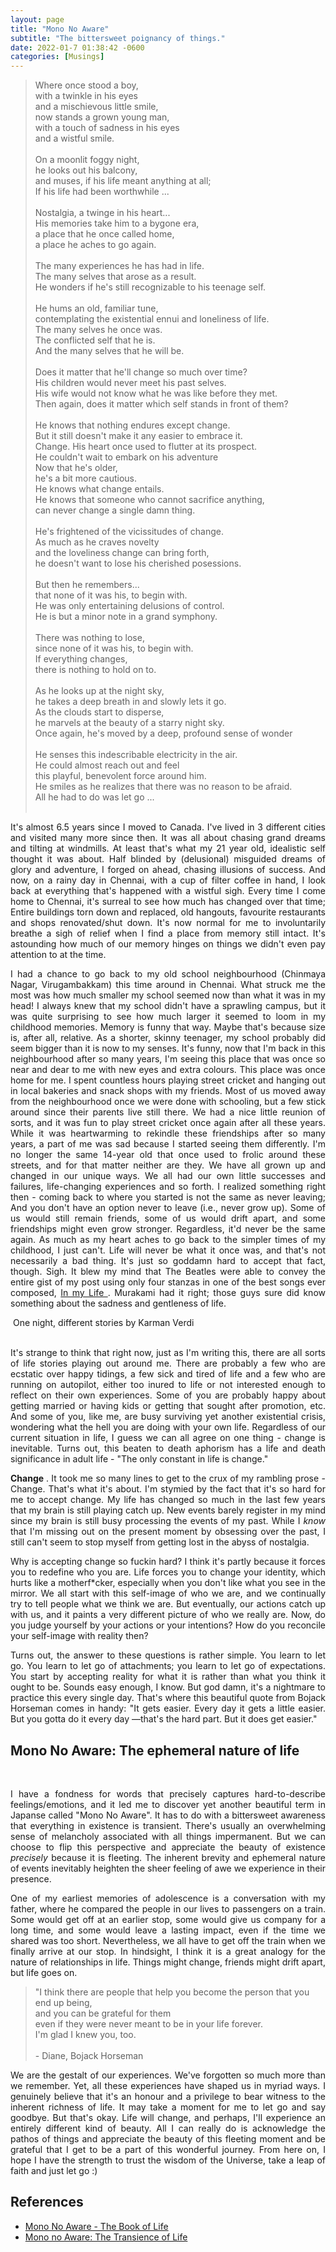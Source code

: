 ```yaml
---
layout: page
title: "Mono No Aware"
subtitle: "The bittersweet poignancy of things."
date: 2022-01-7 01:38:42 -0600
categories: [Musings]
---
```


<blockquote>
Where once stood a boy, <br>
with a twinkle in his eyes <br>
and a mischievous little smile, <br>
now stands a grown young man, <br>
with a touch of sadness in his eyes <br>
and a wistful smile. <br>
<br>
On a moonlit foggy night, <br>
he looks out his balcony, <br>
and muses, if his life meant anything at all; <br>
If his life had been worthwhile ... <br>
<br>
Nostalgia, a twinge in his heart... <br>
His memories take him to a bygone era, <br>
a place that he once called home, <br>
a place he aches to go again. <br>
<br>
The many experiences he has had in life. <br>
The many selves that arose as a result. <br>
He wonders if he's still recognizable to his teenage self. <br> 
<br>
He hums an old, familiar tune, <br>
contemplating the existential ennui and loneliness of life. <br>
The many selves he once was. <br>
The conflicted self that he is. <br>
And the many selves that he will be. <br>
<br>
Does it matter that he'll change so much over time? <br>
His children would never meet his past selves. <br>
His wife would not know what he was like before they met. <br>
Then again, does it matter which self stands in front of them? <br>
<br>
He knows that nothing endures except change. <br>
But it still doesn't make it any easier to embrace it. <br>
Change. His heart once used to flutter at its prospect. <br>
He couldn't wait to embark on his adventure <br>
Now that he's older, <br>
he's a bit more cautious. <br>
He knows what change entails. <br> 
He knows that someone who cannot sacrifice anything, <br>
can never change a single damn thing. <br>
<br>
He's frightened of the vicissitudes of change. <br>
As much as he craves novelty <br>
and the loveliness change can bring forth, <br>
he doesn't want to lose his cherished posessions. <br>
<br>
But then he remembers... <br>
that none of it was his, to begin with. <br>
He was only entertaining delusions of control. <br>
He is but a minor note in a grand symphony. <br>
<br>
There was nothing to lose, <br>
since none of it was his, to begin with. <br>
If everything changes, <br>
there is nothing to hold on to. <br>
<br>
As he looks up at the night sky, <br>
he takes a deep breath in and slowly lets it go. <br>
As the clouds start to disperse, <br>
he marvels at the beauty of a starry night sky. <br>
Once again, he's moved by a deep, profound sense of wonder <br>
<br>
He senses this indescribable electricity in the air. <br>
He could almost reach out and feel <br>
this playful, benevolent force around him. <br>
He smiles as he realizes that there was no reason to be afraid. <br>
All he had to do was let go ... <br>
<br>
 </blockquote>



<p align= "justify"> It's almost 6.5 years since I moved to Canada. I've lived in 3 different cities and visited many more since then. It was all about chasing grand dreams and tilting at windmills. At least that's what my 21 year old, idealistic self thought it was about. Half blinded by (delusional) misguided dreams of glory and adventure, I forged on ahead, chasing illusions of success. And now, on a rainy day in Chennai, with a cup of filter coffee in hand, I look back at everything that's happened with a wistful sigh. Every time I come home to Chennai, it's surreal to see how much has changed over that time; Entire buildings torn down and replaced, old hangouts, favourite restaurants and shops renovated/shut down. It's now normal for me to involuntarily breathe a sigh of relief when I find a place from memory still intact. It's astounding how much of our memory hinges on things we didn't even pay attention to at the time. </p>

<p align= "justify"> I had a chance to go back to my old school neighbourhood (Chinmaya Nagar, Virugambakkam) this time around in Chennai. What struck me the most was how much smaller my school seemed now than what it was in my head! I always knew that my school didn't have a sprawling campus, but it was quite surprising to see how much larger it seemed to loom in my childhood memories. Memory is funny that way. Maybe that's because size is, after all, relative. As a shorter, skinny teenager, my school probably did seem bigger than it is now to my senses. It's funny, now that I'm back in this neighbourhood after so many years, I'm seeing this place that was once so near and dear to me with new eyes and extra colours. This place was once home for me. I spent countless hours playing street cricket and hanging out in local bakeries and snack shops with my friends. Most of us moved away from the neighbourhood once we were done with schooling, but a few stick around since their parents live still there. We had a nice little reunion of sorts, and it was fun to play street cricket once again after all these years. While it was heartwarming to rekindle these friendships after so many years, a part of me was sad because I started seeing them differently. I'm no longer the same 14-year old that once used to frolic around these streets, and for that matter neither are they. We have all grown up and changed in our unique ways. We all had our own little successes and failures, life-changing experiences and so forth. I realized something right then -  coming back to where you started is not the same as never leaving; And you don't have an option never to leave (i.e., never grow up). Some of us would still remain friends, some of us would drift apart, and some friendships might even grow stronger. Regardless, it'd never be the same again. As much as my heart aches to go back to the simpler times of my childhood, I just can't. Life will never be what it once was, and that's not necessarily a bad thing. It's just so goddamn hard to accept that fact, though. Sigh. It blew my mind that The Beatles were able to convey the entire gist of my post using only four stanzas in one of the best songs ever composed, <a href= "https://www.youtube.com/watch?v=YBcdt6DsLQA"> In my Life </a>. Murakami had it right; those guys sure did know something about the sadness and gentleness of life. </p>


<!--
<p align= "justify"> The day you start paying attention to your parents' fraility and mortality. Fuck man. That's one hell of a sobering reality check. To see the the physical toll that age and years of hardship takes on your parents, now that's a heartbreaking sight. It's in the little things you know, like how they start moving a little slower or how there's more white hairs or how they get tired more easily now. You notice that and your whole day goes by in a depressingly pensive haze. And then you realize that there's nothing you can really do about it except maybe be there to make the transition easier for them. And then you look at yourself, in the prime of your life, wondering whether you have it in you to handle old age with some dignity and grace. And then you look at your parents again and hope against hope that they don't grow any older 🤞🏽.  </p>
-->


<div class="row uniform">
<div class="4u 12u$(medium)">
</div>
        <div class="4u 12u$(medium)">
        <span class="image main"><img src="{{site.url}}/assets/images/one-night-different-stories-Karman-Verdi.jpg" alt="" /></span>
        <caption style="text-align:center"> One night, different stories by Karman Verdi </caption>
</div>
<div class="4u 12u$(medium)">
</div>
</div>

<br>

<p align= "justify"> It's strange to think that right now, just as I'm writing this, there are all sorts of life stories playing out around me. There are probably a few who are ecstatic over happy tidings, a few sick and tired of life and a few who are running on autopilot, either too inured to life or not interested enough to reflect on their own experiences. Some of you are probably happy about getting married or having kids or getting that sought after promotion, etc. And some of you, like me, are busy surviving yet another existential crisis, wondering what the hell you are doing with your own life. Regardless of our current situation in life, I guess we can all agree on one thing - change is inevitable. Turns out, this beaten to death aphorism has a life and death significance in adult life - "The only constant in life is change." </p>

<p align="justify"> <b>Change </b>. It took me so many lines to get to the crux of my rambling prose - Change. That's what it's about. I'm stymied by the fact that it's so hard for me to accept change. My life has changed so much in the last few years that my brain is still playing catch up. New events barely register in my mind since my brain is still busy processing the events of my past. While I <i>know</i> that I'm missing out on the present moment by obsessing over the past, I still can't seem to stop myself from getting lost in the abyss of nostalgia.  </p>

<p align= "justify"> Why is accepting change so fuckin hard? I think it's partly because it forces you to redefine who you are. Life forces you to change your identity, which hurts like a motherf*cker, especially when you don't like what you see in the mirror. We all start with this self-image of who we are, and we continually try to tell people what we think we are. But eventually, our actions catch up with us, and it paints a very different picture of who we really are. Now, do you judge yourself by your actions or your intentions? How do you reconcile your self-image with reality then? </p>

<p align= "justify"> Turns out, the answer to these questions is rather simple. You learn to let go. You learn to let go of attachments; you learn to let go of expectations. You start by accepting reality for what it is rather than what you think it ought to be. Sounds easy enough, I know. But god damn, it's a nightmare to practice this every single day. That's where this beautiful quote from Bojack Horseman comes in handy: "It gets easier. Every day it gets a little easier. But you gotta do it every day —that's the hard part. But it does get easier."
</p>

## Mono No Aware: The ephemeral nature of life

<div class="row uniform">
<div class="4u 12u$(medium)">
</div>
        <div class="4u 12u$(medium)">
        <span class="image main"><img src="{{site.url}}/assets/images/mono-no-aware.jpg" alt="" /></span>
</div>
<div class="4u 12u$(medium)">
</div>
</div>

<br>

<p align= "justify"> I have a fondness for words that precisely captures hard-to-describe feelings/emotions, and it led me to discover yet another beautiful term in Japanse called "Mono No Aware". It has to do with a bittersweet awareness that everything in existence is transient. There's usually an overwhelming sense of melancholy associated with all things impermanent. But we can choose to flip this perspective and appreciate the beauty of existence <i>precisely</i> because it is fleeting. The inherent brevity and ephemeral nature of events inevitably heighten the sheer feeling of awe we experience in their presence.  </p>

<p align= "justify"> One of my earliest memories of adolescence is a conversation with my father, where he compared the people in our lives to passengers on a train. Some would get off at an earlier stop, some would give us company for a long time, and some would leave a lasting impact, even if the time we shared was too short. Nevertheless, we all have to get off the train when we finally arrive at our stop. In hindsight, I think it is a great analogy for the nature of relationships in life. Things might change, friends might drift apart, but life goes on.  </p>  

<blockquote>
"I think there are people that help you become the person that you end up being, <br>
and you can be grateful for them <br>
even if they were never meant to be in your life forever. <br>
I'm glad I knew you, too. <br>
<br>
- Diane, Bojack Horseman
</blockquote>

<p align= "justify"> We are the gestalt of our experiences. We've forgotten so much more than we remember. Yet, all these experiences have shaped us in myriad ways. I genuinely believe that it's an honour and a privilege to bear witness to the inherent richness of life. It may take a moment for me to let go and say goodbye. But that's okay. Life will change, and perhaps, I'll experience an entirely different kind of beauty. All I can really do is acknowledge the pathos of things and appreciate the beauty of this fleeting moment and be grateful that I get to be a part of this wonderful journey. From here on, I hope I have the strength to trust the wisdom of the Universe, take a leap of faith and just let go :) </p>


## References
<ul> 
        <li> <a href="https://www.theschooloflife.com/thebookoflife/mono-no-aware/"> Mono No Aware - The Book of Life </a> </li>
        <li> <a href="https://berkleycenter.georgetown.edu/posts/mono-no-aware-the-transience-of-life"> Mono no Aware: The Transience of Life </a> </li>
</ul>
